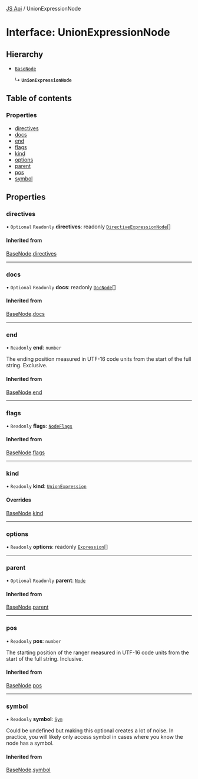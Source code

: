 [JS Api](../index.md) / UnionExpressionNode

# Interface: UnionExpressionNode

## Hierarchy

- [`BaseNode`](BaseNode.md)

  ↳ **`UnionExpressionNode`**

## Table of contents

### Properties

- [directives](UnionExpressionNode.md#directives)
- [docs](UnionExpressionNode.md#docs)
- [end](UnionExpressionNode.md#end)
- [flags](UnionExpressionNode.md#flags)
- [kind](UnionExpressionNode.md#kind)
- [options](UnionExpressionNode.md#options)
- [parent](UnionExpressionNode.md#parent)
- [pos](UnionExpressionNode.md#pos)
- [symbol](UnionExpressionNode.md#symbol)

## Properties

### directives

• `Optional` `Readonly` **directives**: readonly [`DirectiveExpressionNode`](DirectiveExpressionNode.md)[]

#### Inherited from

[BaseNode](BaseNode.md).[directives](BaseNode.md#directives)

___

### docs

• `Optional` `Readonly` **docs**: readonly [`DocNode`](DocNode.md)[]

#### Inherited from

[BaseNode](BaseNode.md).[docs](BaseNode.md#docs)

___

### end

• `Readonly` **end**: `number`

The ending position measured in UTF-16 code units from the start of the
full string. Exclusive.

#### Inherited from

[BaseNode](BaseNode.md).[end](BaseNode.md#end)

___

### flags

• `Readonly` **flags**: [`NodeFlags`](../enums/NodeFlags.md)

#### Inherited from

[BaseNode](BaseNode.md).[flags](BaseNode.md#flags)

___

### kind

• `Readonly` **kind**: [`UnionExpression`](../enums/SyntaxKind.md#unionexpression)

#### Overrides

[BaseNode](BaseNode.md).[kind](BaseNode.md#kind)

___

### options

• `Readonly` **options**: readonly [`Expression`](../index.md#expression)[]

___

### parent

• `Optional` `Readonly` **parent**: [`Node`](../index.md#node)

#### Inherited from

[BaseNode](BaseNode.md).[parent](BaseNode.md#parent)

___

### pos

• `Readonly` **pos**: `number`

The starting position of the ranger measured in UTF-16 code units from the
start of the full string. Inclusive.

#### Inherited from

[BaseNode](BaseNode.md).[pos](BaseNode.md#pos)

___

### symbol

• `Readonly` **symbol**: [`Sym`](Sym.md)

Could be undefined but making this optional creates a lot of noise. In practice,
you will likely only access symbol in cases where you know the node has a symbol.

#### Inherited from

[BaseNode](BaseNode.md).[symbol](BaseNode.md#symbol)
